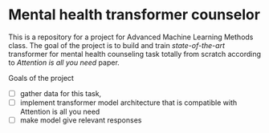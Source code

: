 # Mental health transformer counselor

This is a repository for a project for Advanced Machine Learning Methods class. 
The goal of the project is to build and train *state-of-the-art* transformer for mental health counseling task totally from scratch according to *Attention is all you need* paper.

Goals of the project

- [ ] gather data for this task,
- [ ] implement transformer model architecture that is compatible with Attention is all you need
- [ ] make model give relevant responses
